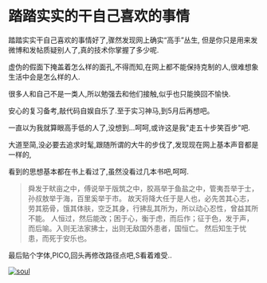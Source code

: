 # 踏踏实实的干自己喜欢的事情

踏踏实实干自己喜欢的事情好了,骤然发现网上确实“高手”丛生, 但是你只是用来发微博和发帖质疑别人了,真的技术你掌握了多少呢.

<!-- more -->

虚伪的假面下掩盖着怎么样的面孔,不得而知,在网上都不能保持克制的人,很难想象生活中会是怎么样的人.

很多人和自己不是一类人,所以勉强去和他们接触,似乎也只能换回不愉快.

安心的复习备考,敲代码自娱自乐了.至于实习神马,到5月后再想吧。

一直以为我就算眼高手低的人了,没想到...呵呵,或许这是我"走五十步笑百步"吧.

大道至简,没必要去追求时髦,跟随所谓的大牛的步伐了,发现现在网上基本声音都是一样的,

看到的思想基本都在书上看过了,虽然没看过几本书吧,呵呵.

> 舜发于畎亩之中，傅说举于版筑之中，胶鬲举于鱼盐之中，管夷吾举于士，孙叔敖举于海，百里奚举于市。 
故天将降大任于是人也，必先苦其心志，劳其筋骨，饿其体肤，空乏其身，行拂乱其所为，所以动心忍性，曾益其所不能。 
人恒过，然后能改；困于心，衡于虑，而后作；征于色，发于声，而后喻。入则无法家拂士，出则无敌国外患者，国恒亡。 
然后知生于忧患，而死于安乐也。 


最后贴个字体,PICO,回头再修改路径点吧,S看着难受..

[![soul](https://attachment.soulteary.com/2012/03/10/soul.jpg "soul")](https://attachment.soulteary.com/2012/03/10/soul.jpg)

